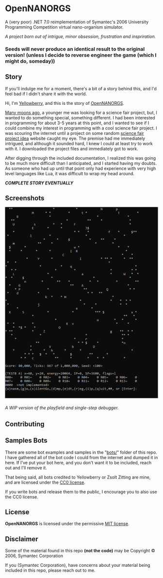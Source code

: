 ﻿# OpenNANORGS

A (very poor) .NET 7.0 reimplementation of Symantec's 2006
University Programming Competition virtual nano-organism simulator.

*A project born out of intrigue, minor obsession, frustration and inspriration.* 

### Seeds will never produce an identical result to the original version! (unless I decide to reverse engineer the game (which I might do, someday))

## Story

If you'll indulge me for a moment, there's a bit of a story behind this,
and I'd feel bad if I didn't share it with the world.

Hi, I'm [Yellowberry](https://github.com/YellowberryHN), and this is
the story of [OpenNANORGS](https://github.com/YellowberryHN/OpenNANORGS).

[Many moons ago](# "apparently sometime around 1384988829"), a younger me
was looking for a science fair project, but, I wanted to do something special,
something different. I had been interested in programming for about 3-5 years
at this point, and I wanted to see if I could combine my interest in programming
with a cool science fair project. I was scouring the internet until a project on
some random [science fair project idea][1] website caught my eye. The premise had
me immediately intrigued, and although it sounded hard, I knew I could at least
try to work with it. I downloaded the project files and immediately got to work.

After digging through the included documentation, I realized this was going to be
much more difficult than I anticipated, and I started having my doubts. As someone
who had up until that point only had experience with very high level languages like
Lua, it was difficult to wrap my head around.

***COMPLETE STORY EVENTUALLY***

[1]: <https://www.sciencebuddies.org/science-fair-projects/project-ideas/CompSci_p021/computer-science/programming-nanorgs-in-a-virtual-world> "Programming NANORGs in a Virtual World"

## Screenshots

![](./images/1.png)

###### A WIP version of the playfield and single-step debugger.

## Contributing



## Samples Bots

There are some bot examples and samples in the "[bots/](../../blob/master/bots)" folder of this repo.
I have gathered all of the bot code I could from the internet and dumped it in here. 
If I've put your bot here, and you don't want it to be included, reach out and I'll remove it.

That being said, all bots credited to Yellowberry or Zsolt Zitting are mine,
and are licensed under the [CC0 license](https://creativecommons.org/publicdomain/zero/1.0/).

If you write bots and release them to the public, I encourage you to also use the CC0 license.

## License 

**OpenNANORGS** is licensed under the permissive [MIT license](https://choosealicense.com/licenses/mit/).

## Disclaimer

Some of the material found in this repo **(not the code)** may be Copyright &copy; 2006, Symantec Corporation

If you (Symantec Corporation), have concerns about your material being included in this repo, please reach out to me.
